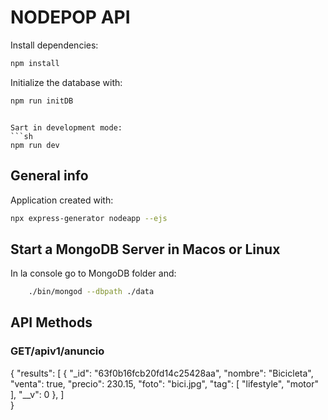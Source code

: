 # NODEPOP API
Install dependencies:
```sh
npm install
```

Initialize the database with:

```sh
npm run initDB
```
```

Sart in development mode:
```sh
npm run dev
```
## General info

Application created with:

```sh
npx express-generator nodeapp --ejs
```

## Start a MongoDB Server in Macos or Linux

In la console go to MongoDB folder and:

```sh
    ./bin/mongod --dbpath ./data
```

## API Methods

### GET/apiv1/anuncio

{
  "results": [
     {
            "_id": "63f0b16fcb20fd14c25428aa",
            "nombre": "Bicicleta",
            "venta": true,
            "precio": 230.15,
            "foto": "bici.jpg",
            "tag": [
                "lifestyle",
                "motor"
            ],
            "__v": 0
        },
  ]  
}    